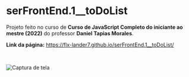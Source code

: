 # serFrontEnd.1__toDoList

Projeto feito no curso de __Curso de JavaScript Completo do iniciante ao mestre (2022)__ do professor __Daniel Tapias Morales__.

__Link da página:__ [https://flx-lander7.github.io/serFrontEnd.1__toDoList/ ](https://flx-lander7.github.io/serFrontEnd.1__toDoList/ )

<br>

![Captura de tela](https://raw.githubusercontent.com/flx-lander7/serFrontEnd.1__toDoList/main/capturaDeTela.%20serFrontEnd.1__toDoList.png)
